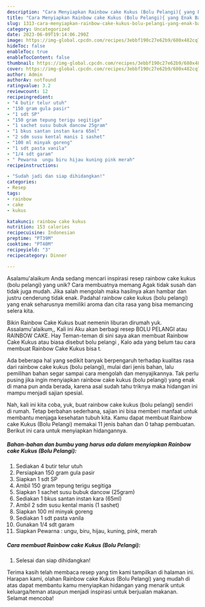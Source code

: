```yaml
---
description: "Cara Menyiapkan Rainbow cake Kukus (Bolu Pelangi){ yang Enak Banget"
title: "Cara Menyiapkan Rainbow cake Kukus (Bolu Pelangi){ yang Enak Banget"
slug: 1313-cara-menyiapkan-rainbow-cake-kukus-bolu-pelangi-yang-enak-banget
category: Uncategorized
date: 2023-06-09T19:14:06.290Z
image: https://img-global.cpcdn.com/recipes/3ebbf190c27e62b9/680x482cq70/rainbow-cake-kukus-bolu-pelangi-foto-resep-utama.jpg
hideToc: false
enableToc: true
enableTocContent: false
thumbnail: https://img-global.cpcdn.com/recipes/3ebbf190c27e62b9/680x482cq70/rainbow-cake-kukus-bolu-pelangi-foto-resep-utama.jpg
cover: https://img-global.cpcdn.com/recipes/3ebbf190c27e62b9/680x482cq70/rainbow-cake-kukus-bolu-pelangi-foto-resep-utama.jpg
author: Admin
authorAv: notfound
ratingvalue: 3.2
reviewcount: 12
recipeingredient:
- "4 butir telur utuh"
- "150 gram gula pasir"
- "1 sdt SP"
- "150 gram tepung terigu segitiga"
- "1 sachet susu bubuk dancow 25gram"
- "1 bkus santan instan kara 65ml"
- "2 sdm susu kental manis 1 sashet"
- "100 ml minyak goreng"
- "1 sdt pasta vanila"
- "1/4 sdt garam"
- " Pewarna  ungu biru hijau kuning pink merah"
recipeinstructions:

- "Sudah jadi dan siap dihidangkan!"
categories:
- Resep
tags:
- rainbow
- cake
- kukus

katakunci: rainbow cake kukus 
nutrition: 153 calories
recipecuisine: Indonesian
preptime: "PT39M"
cooktime: "PT40M"
recipeyield: "3"
recipecategory: Dinner

---
```



Asalamu'alaikum Anda sedang mencari inspirasi resep rainbow cake kukus (bolu pelangi) yang unik? Cara membuatnya memang Agak tidak susah dan tidak juga mudah. Jika salah mengolah maka hasilnya akan hambar dan justru cenderung tidak enak. Padahal rainbow cake kukus (bolu pelangi) yang enak seharusnya memiliki aroma dan cita rasa yang bisa memancing selera kita.


Bikin Rainbow Cake Kukus buat nemenin liburan dirumah yuk. Assalamu&#39;alaikum,, Kali ini Aku akan berbagi resep BOLU PELANGI atau RAINBOW CAKE. Hay Teman-teman di sini saya akan membuat Rainbow Cake Kukus atau biasa disebut bolu pelangi , Kalo ada yang belum tau cara membuat Rainbow Cake Kukus bisa t.

Ada beberapa hal yang sedikit banyak berpengaruh terhadap kualitas rasa dari rainbow cake kukus (bolu pelangi), mulai dari jenis bahan, lalu pemilihan bahan segar sampai cara mengolah dan menyajikannya. Tak perlu pusing jika ingin menyiapkan rainbow cake kukus (bolu pelangi) yang enak di mana pun anda berada, karena asal sudah tahu triknya maka hidangan ini mampu menjadi sajian spesial.


Nah, kali ini kita coba, yuk, buat rainbow cake kukus (bolu pelangi) sendiri di rumah. Tetap berbahan sederhana, sajian ini bisa memberi manfaat untuk membantu menjaga kesehatan tubuh kita. Kamu dapat membuat Rainbow cake Kukus (Bolu Pelangi) memakai 11 jenis bahan dan 0 tahap pembuatan. Berikut ini cara untuk menyiapkan hidangannya.

<!--inarticleads1-->

##### Bahan-bahan dan bumbu yang harus ada dalam menyiapkan Rainbow cake Kukus (Bolu Pelangi):

1. Sediakan 4 butir telur utuh
1. Persiapkan 150 gram gula pasir
1. Siapkan 1 sdt SP
1. Ambil 150 gram tepung terigu segitiga
1. Siapkan 1 sachet susu bubuk dancow (25gram)
1. Sediakan 1 bkus santan instan kara (65ml)
1. Ambil 2 sdm susu kental manis (1 sashet)
1. Siapkan 100 ml minyak goreng
1. Sediakan 1 sdt pasta vanila
1. Gunakan 1/4 sdt garam
1. Siapkan  Pewarna : ungu, biru, hijau, kuning, pink, merah




<!--inarticleads2-->

##### Cara membuat Rainbow cake Kukus (Bolu Pelangi):


1. Selesai dan siap dihidangkan!



Terima kasih telah membaca resep yang tim kami tampilkan di halaman ini. Harapan kami, olahan Rainbow cake Kukus (Bolu Pelangi) yang mudah di atas dapat membantu kamu menyiapkan hidangan yang menarik untuk keluarga/teman ataupun menjadi inspirasi untuk berjualan makanan. Selamat mencoba!
